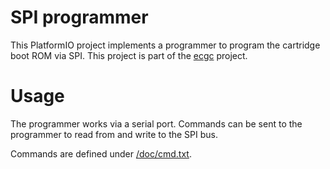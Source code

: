 # SPI programmer

This PlatformIO project implements a programmer to program the cartridge boot ROM via SPI.
This project is part of the [ecgc](https://efacdev.nl/pages/project/?name=ecgc) project.

# Usage

The programmer works via a serial port.
Commands can be sent to the programmer to read from and write to the SPI bus.

Commands are defined under [/doc/cmd.txt](/doc/cmd.txt).
